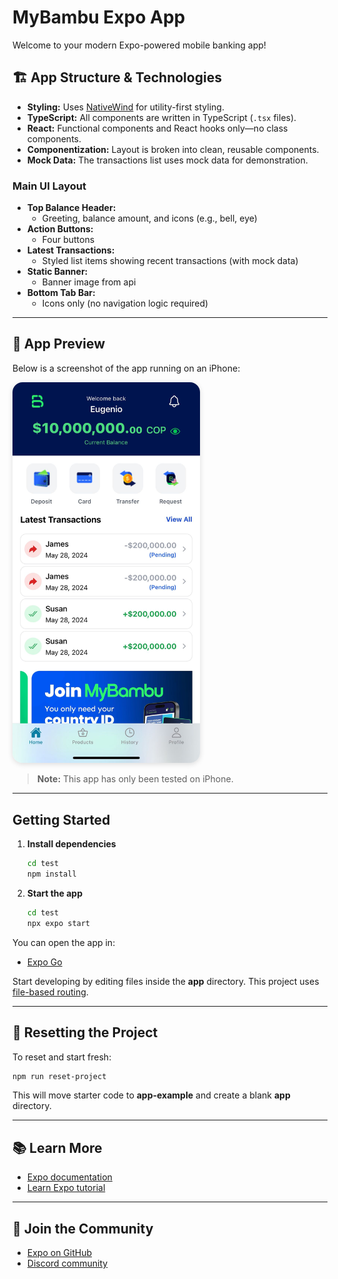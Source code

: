 # MyBambu Expo App

Welcome to your modern Expo-powered mobile banking app!


## 🏗️ App Structure & Technologies

- **Styling:** Uses [NativeWind](https://www.nativewind.dev/) for utility-first styling.
- **TypeScript:** All components are written in TypeScript (`.tsx` files).
- **React:** Functional components and React hooks only—no class components.
- **Componentization:** Layout is broken into clean, reusable components.
- **Mock Data:** The transactions list uses mock data for demonstration.

### Main UI Layout

- **Top Balance Header:**
  - Greeting, balance amount, and icons (e.g., bell, eye)
- **Action Buttons:**
  - Four buttons
- **Latest Transactions:**
  - Styled list items showing recent transactions (with mock data)
- **Static Banner:**
  - Banner image from api
- **Bottom Tab Bar:**
  - Icons only (no navigation logic required)

---

## 📱 App Preview


Below is a screenshot of the app running on an iPhone:


<img src="test/assets/images/iphone-showcase.jpg" alt="App Screenshot" width="300" style="border-radius:16px; box-shadow:0 2px 8px #0002;" />

> **Note:** This app has only been tested on iPhone.

---

## Getting Started

1. **Install dependencies**
   ```bash
   cd test
   npm install
   ```
2. **Start the app**
   ```bash
   cd test
   npx expo start
   ```

You can open the app in:
- [Expo Go](https://expo.dev/go)

Start developing by editing files inside the **app** directory. This project uses [file-based routing](https://docs.expo.dev/router/introduction).

---

## 🧹 Resetting the Project

To reset and start fresh:
```bash
npm run reset-project
```
This will move starter code to **app-example** and create a blank **app** directory.

---

## 📚 Learn More
- [Expo documentation](https://docs.expo.dev/)
- [Learn Expo tutorial](https://docs.expo.dev/tutorial/introduction/)

---

## 🤝 Join the Community
- [Expo on GitHub](https://github.com/expo/expo)
- [Discord community](https://chat.expo.dev)
